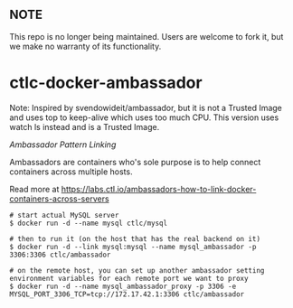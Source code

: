 ## NOTE

This repo is no longer being maintained. Users are welcome to fork it, but we make no warranty of its functionality.

ctlc-docker-ambassador
======================

Note: Inspired by svendowideit/ambassador, but it is not a Trusted Image and uses top to keep-alive which uses too much CPU. This version uses watch ls instead and is a Trusted Image.

*Ambassador Pattern Linking*

Ambassadors are containers who's sole purpose is to help connect containers across multiple hosts.

Read more at https://labs.ctl.io/ambassadors-how-to-link-docker-containers-across-servers

	# start actual MySQL server
	$ docker run -d --name mysql ctlc/mysql

	# then to run it (on the host that has the real backend on it)
	$ docker run -d --link mysql:mysql --name mysql_ambassador -p 3306:3306 ctlc/ambassador

	# on the remote host, you can set up another ambassador setting environment variables for each remote port we want to proxy
	$ docker run -d --name mysql_ambassador_proxy -p 3306 -e MYSQL_PORT_3306_TCP=tcp://172.17.42.1:3306 ctlc/ambassador
